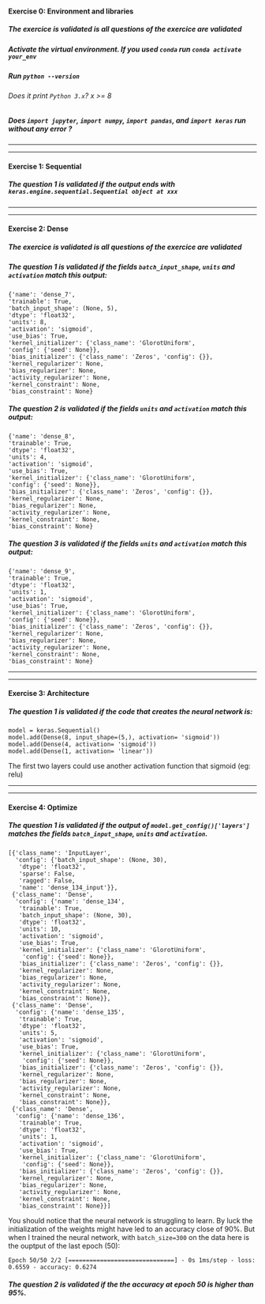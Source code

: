 #### Exercise 0: Environment and libraries

##### The exercice is validated is all questions of the exercice are validated

##### Activate the virtual environment. If you used `conda` run `conda activate your_env`

##### Run `python --version`

###### Does it print `Python 3.x`? x >= 8

##### Does `import jupyter`, `import numpy`, `import pandas`, and `import keras` run without any error ?

---

---

#### Exercise 1: Sequential

##### The question 1 is validated if the output ends with `keras.engine.sequential.Sequential object at xxx`

---

---

#### Exercise 2: Dense

##### The exercice is validated is all questions of the exercice are validated

##### The question 1 is validated if the fields `batch_input_shape`, `units` and `activation` match this output:

```
{'name': 'dense_7',
'trainable': True,
'batch_input_shape': (None, 5),
'dtype': 'float32',
'units': 8,
'activation': 'sigmoid',
'use_bias': True,
'kernel_initializer': {'class_name': 'GlorotUniform',
'config': {'seed': None}},
'bias_initializer': {'class_name': 'Zeros', 'config': {}},
'kernel_regularizer': None,
'bias_regularizer': None,
'activity_regularizer': None,
'kernel_constraint': None,
'bias_constraint': None}
```

##### The question 2 is validated if the fields `units` and `activation` match this output:

```
{'name': 'dense_8',
'trainable': True,
'dtype': 'float32',
'units': 4,
'activation': 'sigmoid',
'use_bias': True,
'kernel_initializer': {'class_name': 'GlorotUniform',
'config': {'seed': None}},
'bias_initializer': {'class_name': 'Zeros', 'config': {}},
'kernel_regularizer': None,
'bias_regularizer': None,
'activity_regularizer': None,
'kernel_constraint': None,
'bias_constraint': None}
```

##### The question 3 is validated if the fields `units` and `activation` match this output:

```
{'name': 'dense_9',
'trainable': True,
'dtype': 'float32',
'units': 1,
'activation': 'sigmoid',
'use_bias': True,
'kernel_initializer': {'class_name': 'GlorotUniform',
'config': {'seed': None}},
'bias_initializer': {'class_name': 'Zeros', 'config': {}},
'kernel_regularizer': None,
'bias_regularizer': None,
'activity_regularizer': None,
'kernel_constraint': None,
'bias_constraint': None}
```

---

---

#### Exercise 3: Architecture

##### The question 1 is validated if the code that creates the neural network is:

```
model = keras.Sequential()
model.add(Dense(8, input_shape=(5,), activation= 'sigmoid'))
model.add(Dense(4, activation= 'sigmoid'))
model.add(Dense(1, activation= 'linear'))

```

The first two layers could use another activation function that sigmoid (eg: relu)

---

---

#### Exercise 4: Optimize

##### The question 1 is validated if the output of `model.get_config()['layers']` matches the fields `batch_input_shape`, `units` and `activation`.

```
[{'class_name': 'InputLayer',
  'config': {'batch_input_shape': (None, 30),
   'dtype': 'float32',
   'sparse': False,
   'ragged': False,
   'name': 'dense_134_input'}},
 {'class_name': 'Dense',
  'config': {'name': 'dense_134',
   'trainable': True,
   'batch_input_shape': (None, 30),
   'dtype': 'float32',
   'units': 10,
   'activation': 'sigmoid',
   'use_bias': True,
   'kernel_initializer': {'class_name': 'GlorotUniform',
    'config': {'seed': None}},
   'bias_initializer': {'class_name': 'Zeros', 'config': {}},
   'kernel_regularizer': None,
   'bias_regularizer': None,
   'activity_regularizer': None,
   'kernel_constraint': None,
   'bias_constraint': None}},
 {'class_name': 'Dense',
  'config': {'name': 'dense_135',
   'trainable': True,
   'dtype': 'float32',
   'units': 5,
   'activation': 'sigmoid',
   'use_bias': True,
   'kernel_initializer': {'class_name': 'GlorotUniform',
    'config': {'seed': None}},
   'bias_initializer': {'class_name': 'Zeros', 'config': {}},
   'kernel_regularizer': None,
   'bias_regularizer': None,
   'activity_regularizer': None,
   'kernel_constraint': None,
   'bias_constraint': None}},
 {'class_name': 'Dense',
  'config': {'name': 'dense_136',
   'trainable': True,
   'dtype': 'float32',
   'units': 1,
   'activation': 'sigmoid',
   'use_bias': True,
   'kernel_initializer': {'class_name': 'GlorotUniform',
    'config': {'seed': None}},
   'bias_initializer': {'class_name': 'Zeros', 'config': {}},
   'kernel_regularizer': None,
   'bias_regularizer': None,
   'activity_regularizer': None,
   'kernel_constraint': None,
   'bias_constraint': None}}]
```

You should notice that the neural network is struggling to learn. By luck the initialization of the weights might have led to an accuracy close of 90%. But when I trained the neural network, with `batch_size=300` on the data here is the ouptput of the last epoch (50):

`Epoch 50/50 2/2 [==============================] - 0s 1ms/step - loss: 0.6559 - accuracy: 0.6274`

##### The question 2 is validated if the the accuracy at epoch 50 is higher than 95%.
